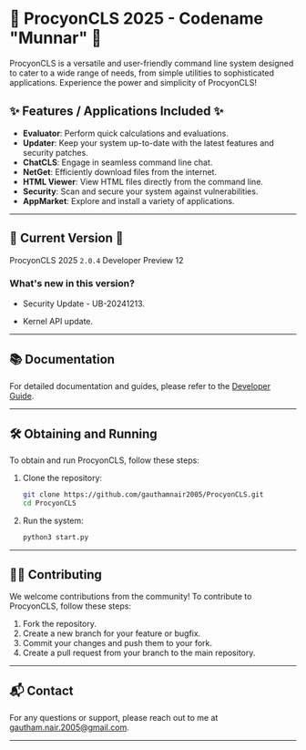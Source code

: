# 🌟 ProcyonCLS 2025 - Codename "Munnar" 🌟

ProcyonCLS is a versatile and user-friendly command line system designed to cater to a wide range of needs, from simple utilities to sophisticated applications. Experience the power and simplicity of ProcyonCLS!

## ✨ Features / Applications Included ✨

- **Evaluator**: Perform quick calculations and evaluations.
- **Updater**: Keep your system up-to-date with the latest features and security patches.
- **ChatCLS**: Engage in seamless command line chat.
- **NetGet**: Efficiently download files from the internet.
- **HTML Viewer**: View HTML files directly from the command line.
- **Security**: Scan and secure your system against vulnerabilities.
- **AppMarket**: Explore and install a variety of applications.

---

## 🚀 Current Version 🚀

ProcyonCLS 2025 `2.0.4` Developer Preview 12

### What's new in this version?

* Security Update - UB-20241213.

* Kernel API update.

---

## 📚 Documentation

For detailed documentation and guides, please refer to the [Developer Guide](Developer.md).

---

## 🛠️ Obtaining and Running

To obtain and run ProcyonCLS, follow these steps:

1. Clone the repository:
   ```sh
   git clone https://github.com/gauthamnair2005/ProcyonCLS.git
   cd ProcyonCLS
   ```
2. Run the system:
   ```sh
   python3 start.py
   ```

---

## 🧑‍💻 Contributing

We welcome contributions from the community! To contribute to ProcyonCLS, follow these steps:

1. Fork the repository.
2. Create a new branch for your feature or bugfix.
3. Commit your changes and push them to your fork.
4. Create a pull request from your branch to the main repository.

---

## 📬 Contact

For any questions or support, please reach out to me at [gautham.nair.2005@gmail.com](mailto:gautham.nair.2005@gmail.com).

---

